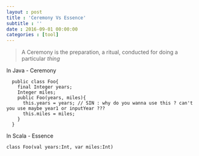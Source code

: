 ```yaml
---
layout : post
title : 'Ceremony Vs Essence'
subtitle : ''
date : 2016-09-01 00:00:00
categories : [tool]
---
```

> A Ceremony is the preparation, a ritual, conducted for doing a particular *thing*

In Java - Ceremony


```
  public class Foo{
    final Integer years;
    Integer miles;
    public Foo(years, miles){
      this.years = years; // SIN : why do you wanna use this ? can't you use maybe year1 or inputYear ???
      this.miles = miles;
    }
  }

```
In Scala - Essence


```
class Foo(val years:Int, var miles:Int)
```
